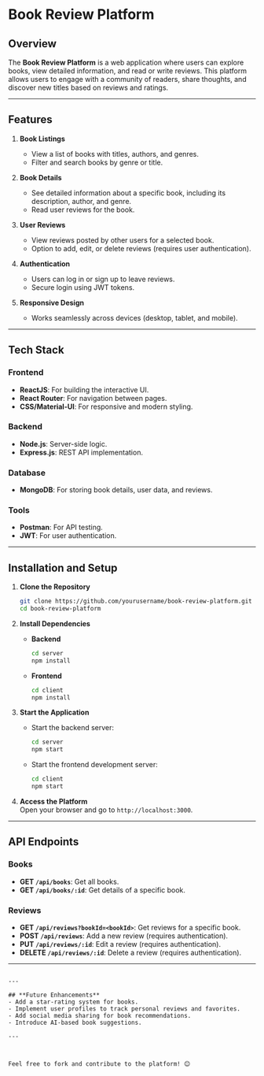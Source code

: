 # Book Review Platform

## **Overview**  
The **Book Review Platform** is a web application where users can explore books, view detailed information, and read or write reviews. This platform allows users to engage with a community of readers, share thoughts, and discover new titles based on reviews and ratings.

---

## **Features**  
1. **Book Listings**  
   - View a list of books with titles, authors, and genres.  
   - Filter and search books by genre or title.

2. **Book Details**  
   - See detailed information about a specific book, including its description, author, and genre.  
   - Read user reviews for the book.

3. **User Reviews**  
   - View reviews posted by other users for a selected book.  
   - Option to add, edit, or delete reviews (requires user authentication).  

4. **Authentication**  
   - Users can log in or sign up to leave reviews.  
   - Secure login using JWT tokens.

5. **Responsive Design**  
   - Works seamlessly across devices (desktop, tablet, and mobile).  

---

## **Tech Stack**  

### **Frontend**  
- **ReactJS**: For building the interactive UI.  
- **React Router**: For navigation between pages.  
- **CSS/Material-UI**: For responsive and modern styling.  

### **Backend**  
- **Node.js**: Server-side logic.  
- **Express.js**: REST API implementation.  

### **Database**  
- **MongoDB**: For storing book details, user data, and reviews.  

### **Tools**  
- **Postman**: For API testing.  
- **JWT**: For user authentication.  

---

## **Installation and Setup**  

1. **Clone the Repository**  
   ```bash
   git clone https://github.com/yourusername/book-review-platform.git
   cd book-review-platform
   ```

2. **Install Dependencies**  
   - **Backend**  
     ```bash
     cd server
     npm install
     ```  
   - **Frontend**  
     ```bash
     cd client
     npm install
     ```

3. **Start the Application**  
   - Start the backend server:  
     ```bash
     cd server
     npm start
     ```  
   - Start the frontend development server:  
     ```bash
     cd client
     npm start
     ```

4. **Access the Platform**  
   Open your browser and go to `http://localhost:3000`.

---

## **API Endpoints**  

### **Books**  
- **GET `/api/books`**: Get all books.  
- **GET `/api/books/:id`**: Get details of a specific book.  

### **Reviews**  
- **GET `/api/reviews?bookId=<bookId>`**: Get reviews for a specific book.  
- **POST `/api/reviews`**: Add a new review (requires authentication).  
- **PUT `/api/reviews/:id`**: Edit a review (requires authentication).  
- **DELETE `/api/reviews/:id`**: Delete a review (requires authentication).  

---
```

---

## **Future Enhancements**  
- Add a star-rating system for books.  
- Implement user profiles to track personal reviews and favorites.  
- Add social media sharing for book recommendations.  
- Introduce AI-based book suggestions.  

---



Feel free to fork and contribute to the platform! 😊
